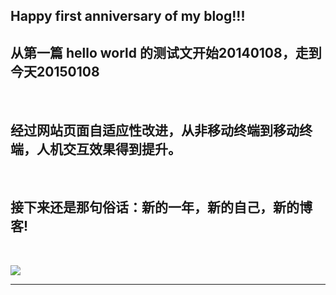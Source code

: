 <!-- 
.. link: 
.. description: 
.. tags: other
.. date: 2015/01/07 17:05:06
.. title: the first anniversary of blog
.. slug: the-first-anniversary-of-blog
-->

## Happy first anniversary of  my blog!!! 

## 从第一篇 hello world 的测试文开始20140108，走到今天20150108

<br/>

## 经过网站页面自适应性改进，从非移动终端到移动终端，人机交互效果得到提升。

<br/>

## 接下来还是那句俗话：新的一年，新的自己，新的博客!

<br/>

![](http://ww2.sinaimg.cn/mw1024/67804861gw1eo387lkncfj21kw16ok3i.jpg)

 * * *
